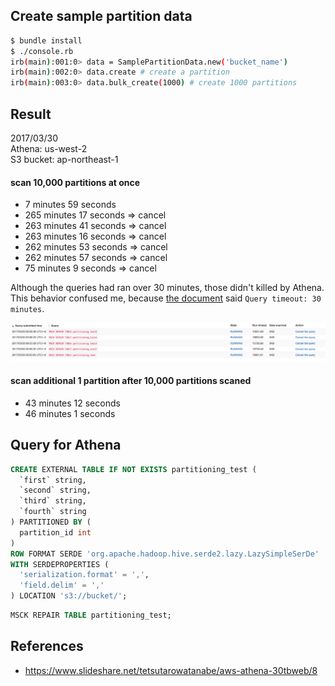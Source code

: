 ## Create sample partition data

```bash
$ bundle install
$ ./console.rb
irb(main):001:0> data = SamplePartitionData.new('bucket_name')
irb(main):002:0> data.create # create a partition
irb(main):003:0> data.bulk_create(1000) # create 1000 partitions
```

## Result

2017/03/30<br>
Athena: us-west-2<br>
S3 bucket: ap-northeast-1

#### scan 10,000 partitions at once
- 7 minutes 59 seconds
- 265 minutes 17 seconds => cancel
- 263 minutes 41 seconds => cancel
- 263 minutes 16 seconds => cancel
- 262 minutes 53 seconds => cancel
- 262 minutes 57 seconds => cancel
- 75 minutes 9 seconds => cancel

Although the queries had ran over 30 minutes, those didn't killed by Athena.<br>
This behavior confused me, because [the document](http://docs.aws.amazon.com/athena/latest/ug/service-limits.html) said  `Query timeout: 30 minutes`.

![image1](./image1.png)

#### scan additional 1 partition after 10,000 partitions scaned
- 43 minutes 12 seconds
- 46 minutes 1 seconds

## Query for Athena

```sql
CREATE EXTERNAL TABLE IF NOT EXISTS partitioning_test (
  `first` string,
  `second` string,
  `third` string,
  `fourth` string
) PARTITIONED BY (
  partition_id int
)
ROW FORMAT SERDE 'org.apache.hadoop.hive.serde2.lazy.LazySimpleSerDe'
WITH SERDEPROPERTIES (
  'serialization.format' = ',',
  'field.delim' = ','
) LOCATION 's3://bucket/';
```

```sql
MSCK REPAIR TABLE partitioning_test;
```

## References
- https://www.slideshare.net/tetsutarowatanabe/aws-athena-30tbweb/8
